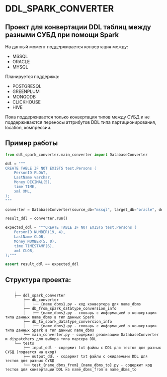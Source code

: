 # DDL_SPARK_CONVERTER

## Проект для конвертации DDL таблиц между разными СУБД при помощи Spark

На данный момент поддерживается конвертация между:
* MSSQL
* ORACLE
* MYSQL

Планируется поддержка:

* POSTGRESQL
* GREENPLUM
* MONGODB
* CLICKHOUSE
* HIVE

Пока поддерживается только конвертация типов между СУБД и не поддерживаются переносы аттрибутов DDL типа партиционирования, location, компрессии.

## Пример работы
```python
from ddl_spark_converter.main_converter import DatabaseConverter

ddl = """
CREATE TABLE IF NOT EXISTS test.Persons (
    PersonID FLOAT,
    LastName varchar,
    Money DECIMAL(5),
    time TIME,
    xml XML,
);
"""

converter = DatabaseConverter(source_db="mssql", target_db="oracle", ddl_text=ddl)

result_ddl = converter.run()

expected_ddl = """CREATE TABLE IF NOT EXISTS test.Persons (
    PersonID NUMBER(19, 4),
    LastName CLOB,
    Money NUMBER(5, 0),
    time TIMESTAMP(6),
    xml CLOB,
);"""

assert result_ddl == expected_ddl

```

## Структура проекта:

```
    .
    ├── ddl_spark_converter
        ├── db_converter
        |   └── {name_dbms}.py - код конвертера для name_dbms
        ├── db_from_spark_datatype_conversion_info
        |   ├── {name_dbms}.py - словарь с информацией о конвертации типа данных name_dbms в тип данных Spark
        ├── db_to_spark_datatype_conversion_info
        |   ├── {name_dbms}.py - словарь с информацией о конвертации типа данных Spark в тип данных name_dbms
        └── main_converter.py - содержит реализацию DatabaseConverter и dispatchers для выбора типа парсера DDL
    └── tests
        ├── input_ddl - содержит txt файлы с DDL для тестов для разных СУБД (подается на вход)
        ├── output_ddl - содержит txt файлы с ожидаемыми DDL для тестов для разных СУБД
        └── test_{name_dbms_from}_{name_dbms_to}.py - содержит код тестов для конвертации DDL из name_dbms_from в name_dbms_to


```